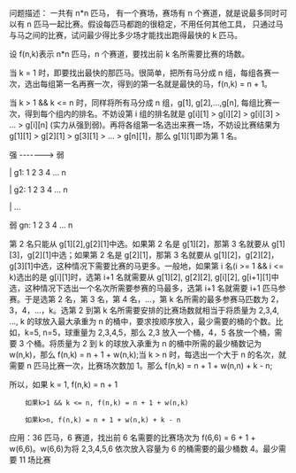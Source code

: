 问题描述：
一共有 n\*n 匹马，
有一个赛场，赛场有 n 个赛道，就是说最多同时可以有 n 匹马一起比赛。假设每匹马都跑的很稳定，不用任何其他工具，
只通过马与马之间的比赛，试问最少得比多少场才能找出跑得最快的 k 匹马。

设 f(n,k)表示 n\*n 匹马，n 个赛道，要找出前 k 名所需要比赛的场数。

当 k = 1 时，即要找出最快的那匹马。很简单，把所有马分成 n 组，每组各赛一次，选出每组第一名再赛一次，得到的第一名就是最快的马，f(n,k) = n + 1。

当 k > 1 && k <= n 时，同样将所有马分成 n 组，g[1], g[2],...,g[n], 每组比赛一次，得到每个组内的排名。不妨设第 i 组的排名就是 g[i][1] > g[i][2] > g[i][3] > ... > g[i][n] (实力从强到弱)。再将各组第一名选出来赛一场，不妨设比赛结果为 g[1][1] > g[2][1] > g[3][1] > ... > g[n][1]，那么 g[1][1]即为第 1 名。

强 -------> 弱

| g1: 1 2 3 4 ... n

| g2: 1 2 3 4 ... n

| ...

弱 gn: 1 2 3 4 ... n

第 2 名只能从 g[1][2],g[2][1]中选。如果第 2 名是 g[1][2]，那第 3 名就要从 g[1][3]，g[2][1]中选；如果第 2 名是 g[2][1]，那第 3 名就要从 g[1][2]，g[2][2]，g[3][1]中选，这种情况下需要比赛的马更多。一般地，如果第 i 名(i >= 1 && i <= k)选出的是 g[i][1]时，选第 i+1 名就需要从 g[1][2], g[2][2], g[i][2], g[i+1][1]中选，这种情况下选出一个名次所需要参赛的马最多，选第 i+1 名就需要 i+1 匹马参赛。于是选第 2 名，第 3 名，第 4 名，...，第 k 名所需的最多参赛马匹数为 2，3，4，...，k。选第 2 到第 k 名所需要安排的比赛场数就相当于将质量为 2,3,4, ..., k 的球放入最大承重为 n 的桶中，要求按顺序放入，最少需要的桶的个数。比如，k=5, n=5，球重量为 2,3,4,5，那么 2,3 放入一个桶，4，5 各放一个桶，需要 3 个桶。将质量为 2 到 k 的球放入承重为 n 的桶中所需的最少桶数记为 w(n,k)，那么 f(n,k) = n + 1 + w(n,k);当 k > n 时，每选出一个大于 n 的名次，就需要 n 匹马比赛一次，比赛场次数加 1。那么 f(n,k) = n + 1 + w(n,n) + k - n;

所以，如果 k = 1, f(n,k) = n + 1

        如果k>1 && k <= n, f(n,k) = n + 1 + w(n,k)

        如果k>n, f(n,k) = n + 1 + w(n,k) + k - n

应用：36 匹马，6 赛道，找出前 6 名需要的比赛场次为 f(6,6) = 6 + 1 + w(6,6)。w(6,6)为将 2,3,4,5,6 依次放入容量为 6 的桶需要的最少桶数 4。最少需要 11 场比赛
